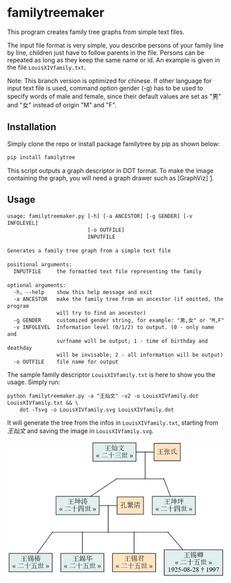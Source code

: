 familytreemaker
===============

This program creates family tree graphs from simple text files.

The input file format is very simple, you describe persons of your family line
by line, children just have to follow parents in the file. Persons can be
repeated as long as they keep the same name or id. An example is given in the
file `LouisXIVfamily.txt`.

Note: This branch version is optimized for chinese. If other language for 
      input text file is used, command option gender (-g) has to be used to
      specify words of male and female, since their default values are set
      as "男" and "女" instead of origin "M" and "F".  


Installation
------------

Simply clone the repo or install package familytree by pip as shown below:
```bash
pip install familytree
```

This script outputs a graph descriptor in DOT format. To make the image
containing the graph, you will need a graph drawer such as [GraphViz] [1].

[1]: http://www.graphviz.org/  "GraphViz"

Usage
-----
```
usage: familytreemaker.py [-h] [-a ANCESTOR] [-g GENDER] [-v INFOLEVEL]
                          [-o OUTFILE]
                          INPUTFILE

Generates a family tree graph from a simple text file

positional arguments:
  INPUTFILE     the formatted text file representing the family

optional arguments:
  -h, --help    show this help message and exit
  -a ANCESTOR   make the family tree from an ancestor (if omitted, the program
                will try to find an ancestor)
  -g GENDER     customized gender string, for example: "男,女" or "M,F"
  -v INFOLEVEL  Information level (0/1/2) to output. (0 - only name and
                surfname will be output; 1 - time of birthday and deathday
                will be invisable; 2 - all information will be output)
  -o OUTFILE    file name for output
```

The sample family descriptor `LouisXIVfamily.txt` is here to show you the
usage. Simply run:
```
python familytreemaker.py -a "王灿文" -v2 -o LouisXIVfamily.dot LouisXIVfamily.txt && \
    dot -Tsvg -o LouisXIVfamily.svg LouisXIVfamily.dot
```

It will generate the tree from the infos in `LouisXIVfamily.txt`, starting from
*王灿文* and saving the image in `LouisXIVfamily.svg`.

![result: LouisXIVfamily.png](LouisXIVfamily.png)